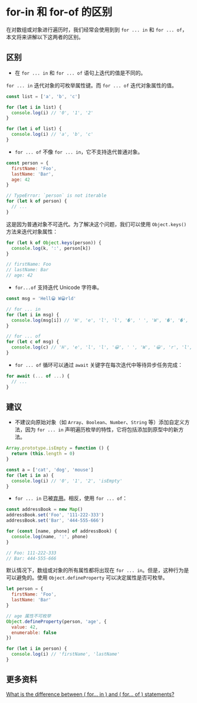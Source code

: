 # for-in 和 for-of 的区别

在对数组或对象进行遍历时，我们经常会使用到到 `for ... in` 和 `for ... of`，本文将来讲解以下这两者的区别。

## 区别

- 在 `for ... in` 和 `for ... of` 语句上迭代的值是不同的。

`for ... in` 迭代对象的可枚举属性键。而 `for ... of` 迭代对象属性的值。

```js
const list = ['a', 'b', 'c']

for (let i in list) {
  console.log(i) // '0', '1', '2'
}

for (let i of list) {
  console.log(i) // 'a', 'b', 'c'
}
```

- `for ... of` 不像 `for ... in`，它不支持迭代普通对象。

```js
const person = {
  firstName: 'Foo',
  lastName: 'Bar',
  age: 42
}

// TypeError: `person` is not iterable
for (let k of person) {
  // ...
}
```

这是因为普通对象不可迭代。为了解决这个问题，我们可以使用 `Object.keys()` 方法来迭代对象属性：

```js
for (let k of Object.keys(person)) {
  console.log(k, ':', person[k])
}

// firstName: Foo
// lastName: Bar
// age: 42
```

- `for...of` 支持迭代 Unicode 字符串。

```js
const msg = 'Hell😀 W😀rld'

// for ... in
for (let i in msg) {
  console.log(msg[i]) // 'H', 'e', 'l', 'l', '�', ' ', 'W', '�', '�', 'r', 'l', 'd'
}

// for ... of
for (let c of msg) {
  console.log(c) // 'H', 'e', 'l', 'l', '😀', ' ', 'W', '😀', 'r', 'l', 'd'
}
```

- `for ... of` 循环可以通过 `await` 关键字在每次迭代中等待异步任务完成：

```js
for await (... of ...) {
  // ...
}
```

## 建议

- 不建议向原始对象（如 `Array`、`Boolean`、`Number`、`String` 等）添加自定义方法，因为 `for ... in` 声明遍历枚举的特性，它将包括添加到原型中的新方法。

```js
Array.prototype.isEmpty = function () {
  return (this.length = 0)
}

const a = ['cat', 'dog', 'mouse']
for (let i in a) {
  console.log(i) // '0', '1', '2', 'isEmpty'
}
```

- `for ... in` 已被[弃用](https://developer.mozilla.org/en-US/docs/Web/JavaScript/Reference/Deprecated_and_obsolete_features#Statements)。相反，使用 `for ... of`：

```js
const addressBook = new Map()
addressBook.set('Foo', '111-222-333')
addressBook.set('Bar', '444-555-666')

for (const [name, phone] of addressBook) {
  console.log(name, ':', phone)
}

// Foo: 111-222-333
// Bar: 444-555-666
```

默认情况下，数组或对象的所有属性都将出现在 `for ... in`。但是，这种行为是可以避免的。使用 `Object.defineProperty` 可以决定属性是否可枚举。

```js
let person = {
  firstName: 'Foo',
  lastName: 'Bar'
}

// age 属性不可枚举
Object.defineProperty(person, 'age', {
  value: 42,
  enumerable: false
})

for (let i in person) {
  console.log(i) // 'firstName', 'lastName'
}
```

## 更多资料

[What is the difference between ( for... in ) and ( for... of ) statements?](https://stackoverflow.com/questions/29285897/what-is-the-difference-between-for-in-and-for-of-statements)

